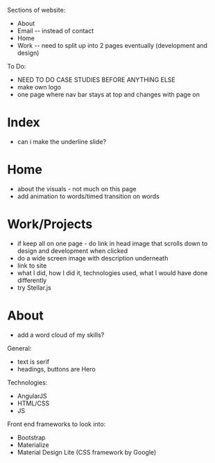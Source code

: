 Sections of website:
- About
- Email -- instead of contact
- Home
- Work -- need to split up into 2 pages eventually (development and design)

To Do:
- NEED TO DO CASE STUDIES BEFORE ANYTHING ELSE
- make own logo
- one page where nav bar stays at top and changes with page on

# Index
- can i make the underline slide?

# Home
- about the visuals - not much on this page
- add animation to words/timed transition on words

# Work/Projects
- if keep all on one page - do link in head image that scrolls down to design and development when clicked
- do a wide screen image with description underneath
- link to site
- what I did, how I did it, technologies used, what I would have done differently
- try Stellar.js

# About
- add a word cloud of my skills?

General:
- text is serif
- headings, buttons are Hero

Technologies:
- AngularJS
- HTML/CSS
- JS

Front end frameworks to look into:
- Bootstrap
- Materialize
- Material Design Lite (CSS framework by Google)
